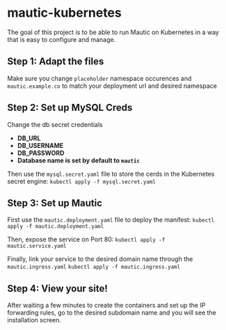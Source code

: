 # mautic-kubernetes

The goal of this project is to be able to run Mautic on Kubernetes in a way that is easy to configure and manage.
## Step 1: Adapt the files

Make sure you change `placeholder` namespace occurences and `mautic.example.co` to match your deployment url and desired namespace

## Step 2: Set up MySQL Creds

Change the db secret credentials 
 * __DB_URL__
 * __DB_USERNAME__
 * __DB_PASSWORD__
 * __Database name is set by default to `mautic`__

Then use the `mysql.secret.yaml` file to store the cerds in the Kubernetes secret engine:
`kubectl apply -f mysql.secret.yaml`

## Step 3: Set up Mautic

First use the `mautic.deployment.yaml` file to deploy the manifest:
`kubectl apply -f mautic.deployment.yaml`

Then, expose the service on Port 80:
`kubectl apply -f mautic.service.yaml`

Finally, link your service to the desired domain name through the `mautic.ingress.yaml`
`kubectl apply -f mautic.ingress.yaml`

## Step 4: View your site!

After waiting a few minutes to create the containers and set up the IP forwarding rules, go to the desired subdomain name and you will see the installation screen.